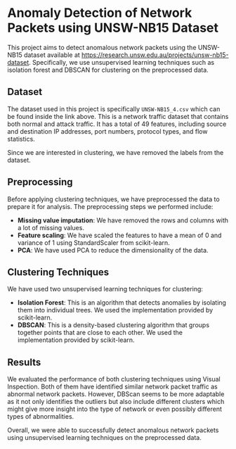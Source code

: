 # Anomaly Detection of Network Packets using UNSW-NB15 Dataset

This project aims to detect anomalous network packets using the UNSW-NB15 dataset available at https://research.unsw.edu.au/projects/unsw-nb15-dataset. Specifically, we use unsupervised learning techniques such as isolation forest and DBSCAN for clustering on the preprocessed data.

## Dataset

The dataset used in this project is specifically `UNSW-NB15_4.csv` which can be found inside the link above. This is a network traffic dataset that contains both normal and attack traffic. It has a total of 49 features, including source and destination IP addresses, port numbers, protocol types, and flow statistics.

Since we are interested in clustering, we have removed the labels from the dataset.

## Preprocessing

Before applying clustering techniques, we have preprocessed the data to prepare it for analysis. The preprocessing steps we performed include:

- **Missing value imputation**: We have removed the rows and columns with a lot of missing values.
- **Feature scaling**: We have scaled the features to have a mean of 0 and variance of 1 using StandardScaler from scikit-learn.
- **PCA**: We have used PCA to reduce the dimensionality of the data.

## Clustering Techniques

We have used two unsupervised learning techniques for clustering:

- **Isolation Forest**: This is an algorithm that detects anomalies by isolating them into individual trees. We used the implementation provided by scikit-learn.
- **DBSCAN**: This is a density-based clustering algorithm that groups together points that are close to each other. We used the implementation provided by scikit-learn.

## Results

We evaluated the performance of both clustering techniques using Visual Inspection. Both of them have identified similar network packet traffic as abnormal network packets. However, DBScan seems to be more adaptable as it not only identifies the outliers but also include different clusters which might give more insight into the type of network or even possibly different types of abnormalities. 

Overall, we were able to successfully detect anomalous network packets using unsupervised learning techniques on the preprocessed data.
